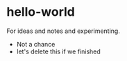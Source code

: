 # hello-world
For ideas and notes and experimenting.

- Not a chance
- let's delete this if we finished

